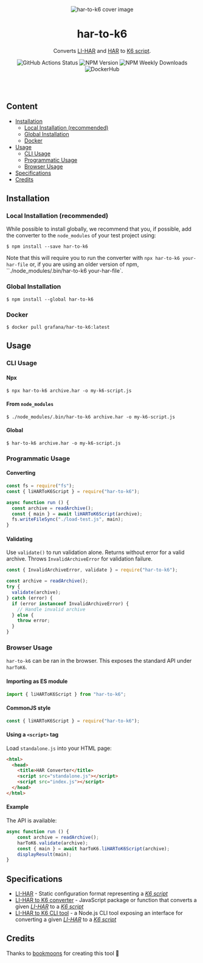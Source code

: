 <div align="center">

![har-to-k6 cover image](./assets/har-to-k6-cover.png)

# har-to-k6
Converts [LI-HAR](li-har.spec.md) and [HAR](https://w3c.github.io/web-performance/specs/HAR/Overview.html) to [K6 script](https://docs.k6.io/docs).

![GitHub Actions Status](https://github.com/grafana/har-to-k6/workflows/Release/badge.svg)
![NPM Version](https://img.shields.io/npm/v/har-to-k6.svg)
![NPM Weekly Downloads](https://img.shields.io/npm/dw/har-to-k6.svg)
![DockerHub](https://img.shields.io/docker/pulls/grafana/har-to-k6.svg)

</div>

<br/><br/>

## Content
- [Installation](#installation)
  - [Local Installation (recommended)](#local-installation-recommended)
  - [Global Installation](#global-installation)
  - [Docker](#docker)
- [Usage](#usage)
  - [CLI Usage](#cli-usage)
  - [Programmatic Usage](#programmatic-usage)
  - [Browser Usage](#browser-usage)
- [Specifications](#specifications)
- [Credits](#credits)

## Installation

### Local Installation (recommended)

While possible to install globally, we recommend that you, if possible, add the converter to the
`node_modules` of your test project using:

```shell
$ npm install --save har-to-k6
```

Note that this will require you to run the converter with `npx har-to-k6 your-har-file` or,
if you are using an older version of npm, ``./node_modules/.bin/har-to-k6 your-har-file`.

### Global Installation

```shell
$ npm install --global har-to-k6
```

### Docker

```shell
$ docker pull grafana/har-to-k6:latest
```

## Usage

### CLI Usage

#### Npx
```shell
$ npx har-to-k6 archive.har -o my-k6-script.js
```

#### From `node_modules`

```shell
$ ./node_modules/.bin/har-to-k6 archive.har -o my-k6-script.js
```

#### Global

```shell
$ har-to-k6 archive.har -o my-k6-script.js
```

### Programmatic Usage

#### Converting

```js
const fs = require("fs");
const { liHARToK6Script } = require("har-to-k6");

async function run () {
  const archive = readArchive();
  const { main } = await liHARToK6Script(archive);
  fs.writeFileSync("./load-test.js", main);
}
```

#### Validating

Use `validate()` to run validation alone. Returns without error for a valid
archive. Throws `InvalidArchiveError` for validation failure.

```js
const { InvalidArchiveError, validate } = require("har-to-k6");

const archive = readArchive();
try {
  validate(archive);
} catch (error) {
  if (error instanceof InvalidArchiveError) {
    // Handle invalid archive
  } else {
    throw error;
  }
}
```

### Browser Usage

`har-to-k6` can be ran in the browser. This exposes the standard
API under `harToK6`.


#### Importing as ES module
```javascript
import { liHARToK6Script } from "har-to-k6";
```

#### CommonJS style
```javascript
const { liHARToK6Script } = require("har-to-k6");
```

#### Using a `<script>` tag

Load `standalone.js` into your HTML page:

```html
<html>
  <head>
    <title>HAR Converter</title>
    <script src="standalone.js"></script>
    <script src="index.js"></script>
  </head>
</html>
```

#### Example

The API is available:

```js
async function run () {
    const archive = readArchive();
    harToK6.validate(archive);
    const { main } = await harToK6.liHARToK6Script(archive);
    displayResult(main);
}
```

## Specifications


- [LI-HAR](li-har.spec.md) - Static configuration format representing a
  [_K6 script_](https://docs.k6.io/docs)
- [LI-HAR to K6 converter](converter.spec.md) - JavaScript package or function
  that converts a given [_LI-HAR_](li-har.spec.md) to a
  [_K6 script_](https://docs.k6.io/docs)
- [LI-HAR to K6 CLI tool](cli-tool.spec.md) - a Node.js CLI tool exposing an
  interface for converting a given [_LI-HAR_](li-har.spec.md) to a
  [_K6 script_](https://docs.k6.io/docs)

## Credits
Thanks to [bookmoons](https://github.com/bookmoons) for creating this tool 🎉
